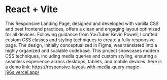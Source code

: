 # React + Vite

This Responsive Landing Page, designed and developed with vanilla CSS and best frontend practices, offers a clean and engaging layout optimized for all devices. Following guidance from YouTuber Kevin Powell, I crafted custom CSS classes and styling techniques to create a fully responsive page. The design, initially conceptualized in Figma, was translated into a highly organized and scalable codebase. This project showcases modern CSS techniques, including media queries and custom styling, ensuring a seamless experience across desktops, tablets, and mobile devices.
here is a demo link: https://responsive-layout-with-media-query-magic-j96s.vercel.app/
